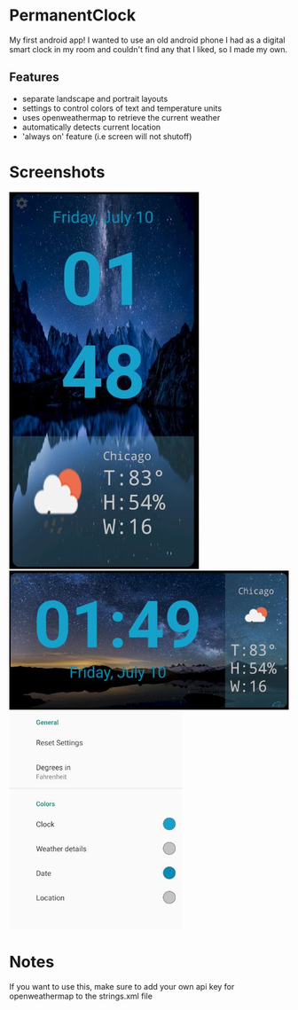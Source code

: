 # PermanentClock
My first android app! I wanted to use an old android phone I had as a digital smart clock in my room and couldn't find any that I liked, so I made my own.  

## Features
- separate landscape and portrait layouts
- settings to control colors of text and temperature units
- uses openweathermap to retrieve the current weather
- automatically detects current location
- 'always on' feature (i.e screen will not shutoff)

# Screenshots

![portrait](screenshots/portrait.jpg)
![landscape](screenshots/landscape.jpg)
![settings](screenshots/settings.jpg)


# Notes
If you want to use this, make sure to add your own api key for openweathermap to the strings.xml file